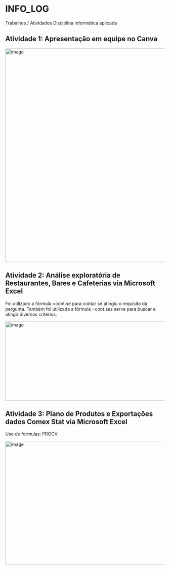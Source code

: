 # INFO_LOG
Trabalhos / Atividades Disciplina informática aplicada 
## Atividade 1: Apresentação em equipe no Canva 

<img width="1184" height="672" alt="image" src="https://github.com/user-attachments/assets/f3e0ff39-f283-4b4a-9cf2-ed0f2b5bd26e" />

## Atividade 2: Análise exploratória de Restaurantes, Bares e Cafeterias via Microsoft Excel
Foi utilizado a fórmula =cont.se para contar se atingiu o requisíto da pergunta.
Também foi utilizada a fórmula =cont.ses serve para buscar e atingir diversos critérios.

<img width="552" height="249" alt="image" src="https://github.com/user-attachments/assets/edcab318-0211-457d-b329-5ab627be4ae9" />

## Atividade 3: Plano de Produtos e Exportações dados Comex Stat via Microsoft Excel
Uso de formulas: PROCV

<img width="771" height="390" alt="image" src="https://github.com/user-attachments/assets/34ec861c-3432-44cb-ac5c-e3b1ca411aca" />
